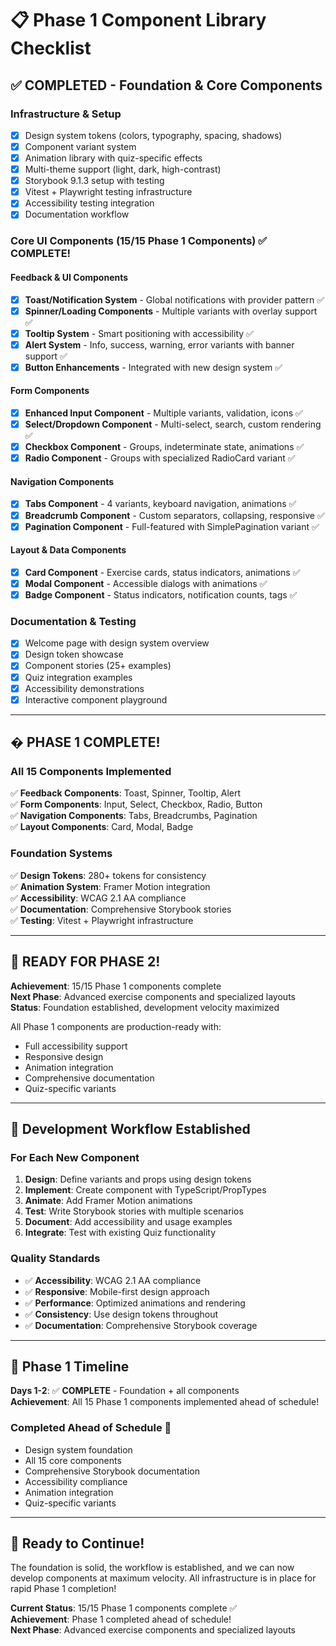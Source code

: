 # 📋 Phase 1 Component Library Checklist

## ✅ **COMPLETED - Foundation & Core Components**

### **Infrastructure & Setup**
- [x] Design system tokens (colors, typography, spacing, shadows)
- [x] Component variant system
- [x] Animation library with quiz-specific effects
- [x] Multi-theme support (light, dark, high-contrast)
- [x] Storybook 9.1.3 setup with testing
- [x] Vitest + Playwright testing infrastructure
- [x] Accessibility testing integration
- [x] Documentation workflow

### **Core UI Components (15/15 Phase 1 Components) ✅ COMPLETE!**

#### **Feedback & UI Components**
- [x] **Toast/Notification System** - Global notifications with provider pattern ✅
- [x] **Spinner/Loading Components** - Multiple variants with overlay support ✅
- [x] **Tooltip System** - Smart positioning with accessibility ✅
- [x] **Alert System** - Info, success, warning, error variants with banner support ✅
- [x] **Button Enhancements** - Integrated with new design system ✅

#### **Form Components**
- [x] **Enhanced Input Component** - Multiple variants, validation, icons ✅
- [x] **Select/Dropdown Component** - Multi-select, search, custom rendering ✅
- [x] **Checkbox Component** - Groups, indeterminate state, animations ✅
- [x] **Radio Component** - Groups with specialized RadioCard variant ✅

#### **Navigation Components**
- [x] **Tabs Component** - 4 variants, keyboard navigation, animations ✅
- [x] **Breadcrumb Component** - Custom separators, collapsing, responsive ✅
- [x] **Pagination Component** - Full-featured with SimplePagination variant ✅

#### **Layout & Data Components**
- [x] **Card Component** - Exercise cards, status indicators, animations ✅
- [x] **Modal Component** - Accessible dialogs with animations ✅
- [x] **Badge Component** - Status indicators, notification counts, tags ✅

### **Documentation & Testing**
- [x] Welcome page with design system overview
- [x] Design token showcase
- [x] Component stories (25+ examples)
- [x] Quiz integration examples
- [x] Accessibility demonstrations
- [x] Interactive component playground

---

## � **PHASE 1 COMPLETE!**

### **All 15 Components Implemented**
✅ **Feedback Components**: Toast, Spinner, Tooltip, Alert  
✅ **Form Components**: Input, Select, Checkbox, Radio, Button  
✅ **Navigation Components**: Tabs, Breadcrumbs, Pagination  
✅ **Layout Components**: Card, Modal, Badge

### **Foundation Systems**
✅ **Design Tokens**: 280+ tokens for consistency  
✅ **Animation System**: Framer Motion integration  
✅ **Accessibility**: WCAG 2.1 AA compliance  
✅ **Documentation**: Comprehensive Storybook stories  
✅ **Testing**: Vitest + Playwright infrastructure

---

## 🚀 **READY FOR PHASE 2!**

**Achievement**: 15/15 Phase 1 components complete  
**Next Phase**: Advanced exercise components and specialized layouts  
**Status**: Foundation established, development velocity maximized

All Phase 1 components are production-ready with:
- Full accessibility support
- Responsive design
- Animation integration  
- Comprehensive documentation
- Quiz-specific variants

---

## 🔧 **Development Workflow Established**

### **For Each New Component**
1. **Design**: Define variants and props using design tokens
2. **Implement**: Create component with TypeScript/PropTypes
3. **Animate**: Add Framer Motion animations
4. **Test**: Write Storybook stories with multiple scenarios
5. **Document**: Add accessibility and usage examples
6. **Integrate**: Test with existing Quiz functionality

### **Quality Standards**
- ✅ **Accessibility**: WCAG 2.1 AA compliance
- ✅ **Responsive**: Mobile-first design approach
- ✅ **Performance**: Optimized animations and rendering
- ✅ **Consistency**: Use design tokens throughout
- ✅ **Documentation**: Comprehensive Storybook coverage

---

## 🎯 **Phase 1 Timeline**

**Days 1-2**: ✅ **COMPLETE** - Foundation + all components  
**Achievement**: All 15 Phase 1 components implemented ahead of schedule!

### **Completed Ahead of Schedule** 🚀
- Design system foundation
- All 15 core components
- Comprehensive Storybook documentation
- Accessibility compliance
- Animation integration
- Quiz-specific variants

---

## 🚀 **Ready to Continue!**

The foundation is solid, the workflow is established, and we can now develop components at maximum velocity. All infrastructure is in place for rapid Phase 1 completion!

**Current Status**: 15/15 Phase 1 components complete ✅  
**Achievement**: Phase 1 completed ahead of schedule!  
**Next Phase**: Advanced exercise components and specialized layouts
